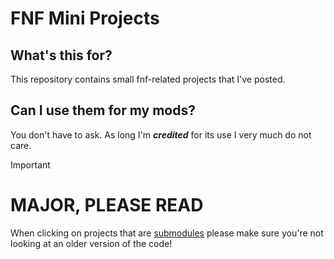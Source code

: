 # FNF Mini Projects
## What's this for?
This repository contains small fnf-related projects that I've posted.
## Can I use them for my mods?
You don't have to ask. As long I'm ***credited*** for its use I very much do not care.
> [!IMPORTANT]
> # MAJOR, PLEASE READ
> When clicking on projects that are [submodules](https://git-scm.com/book/en/v2/Git-Tools-Submodules) please make sure you're not looking at an older version of the code!
